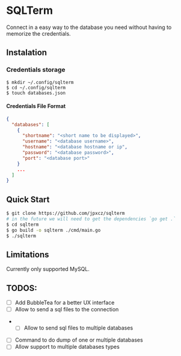 # SQLTerm

Connect in a easy way to the database you need without having to memorize the credentials.

## Instalation

### Credentials storage

```
$ mkdir ~/.config/sqlterm
$ cd ~/.config/sqlterm
$ touch databases.json
```

#### Credentials File Format

```json
{
  "databases": [
    {
      "shortname": "<short name to be displayed>",
      "username": "<database username>",
      "hostname": "<database hostname or ip",
      "password": "<database password>",
      "port": "<database port>"
    }
    ...
  ]
}

```

## Quick Start
```sh
$ git clone https://github.com/jpxcz/sqlterm
# in the future we will need to get the dependencies `go get .`
$ cd sqlterm
$ go build -o sqlterm ./cmd/main.go 
$ ./sqlterm
```

## Limitations 
Currently only supported MySQL.

## TODOS:
- [ ] Add BubbleTea for a better UX interface 
- [ ] Allow to send a sql files to the connection
- - [ ] Allow to send sql files to multiple databases
- [ ] Command to do dump of one or multiple databases
- [ ] Allow support to multiple databases types
